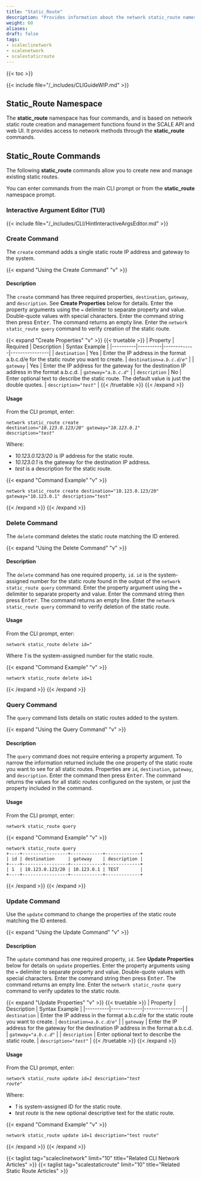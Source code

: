 ```yaml
---
title: "Static_Route"
description: "Provides information about the network static_route namespace in the TrueNAS CLI. Includes command syntax and common commands."
weight: 60
aliases:
draft: false
tags:
- scaleclinetwork
- scalenetwork
- scalestaticroute
---
```


{{< toc >}}

{{< include file="/_includes/CLIGuideWIP.md" >}}

## Static_Route Namespace
The **static_route** namespace has four commands, and is based on network static route creation and management functions found in the SCALE API and web UI.
It provides access to network methods through the **static_route** commands.

## Static_Route Commands
The following **static_route** commands allow you to create new and manage existing static routes.

You can enter commands from the main CLI prompt or from the **static_route** namespace prompt.

### Interactive Argument Editor (TUI)

{{< include file="/_includes/CLI/HintInteractiveArgsEditor.md" >}}

### Create Command
The `create` command adds a single static route IP address and gateway to the system.

{{< expand "Using the Create Command" "v" >}}
#### Description
The `create` command has three required properties, `destination`, `gateway`, and `description`.
See **Create Properties** below for details.
Enter the property arguments using the `=` delimiter to separate property and value. Double-quote values with special characters.
Enter the command string then press <kbd>Enter</kbd>.
The command returns an empty line. Enter the `network static_route query` command to verify creation of the static route.

{{< expand "Create Properties" "v" >}}
{{< truetable >}}
| Property | Required | Description | Syntax Example |
|----------|----------|-------------|----------------|
| `destination` | Yes | Enter the IP address in the format a.b.c.d/e for the static route you want to create. | <code>destination=<i>a.b.c.d/e</i>"</code> |
| `gateway` | Yes | Enter the IP address for the gateway for the destination IP address in the format a.b.c.d. | <code>gateway="<i>a.b.c.d</i>"</code> |
| `description` | No |  Enter optional text to describe the static route. The default value is just the double quotes. | <code>description="<i>test</i>"</code> |
{{< /truetable >}}
{{< /expand >}}

#### Usage
From the CLI prompt, enter:

<code>network static_route create destination="<i>10.123.0.123/20</i>" gateway="<i>10.123.0.1</i>" description="<i>test</i>"</code>

Where:
* *10.123.0.123/20* is IP address for the static route.
* *10.123.0.1* is the gateway for the destination IP address.
* *test* is a description for the static route.

{{< expand "Command Example" "v" >}}
```
network static_route create destination="10.123.0.123/20" gateway="10.123.0.1" description="test"

```
{{< /expand >}}
{{< /expand >}}

### Delete Command
The `delete` command deletes the static route matching the ID entered.

{{< expand "Using the Delete Command" "v" >}}
#### Description
The `delete` command has one required property, `id`.
`id` is the system-assigned number for the static route found in the output of the `network static_route query` command.
Enter the property argument using the `=` delimiter to separate property and value.
Enter the command string then press <kbd>Enter</kbd>.
The command returns an empty line. Enter the `network static_route query` command to verify deletion of the static route.

#### Usage
From the CLI prompt, enter:

<code>network static_route delete id=<i></i>"</code>

Where *1* is the system-assigned number for the static route.

{{< expand "Command Example" "v" >}}
```
network static_route delete id=1

```
{{< /expand >}}
{{< /expand >}}

### Query Command
The `query` command lists details on static routes added to the system.

{{< expand "Using the Query Command" "v" >}}
#### Description
The `query` command does not require entering a property argument.
To narrow the information returned include the one property of the static route you want to see for all static routes.
Properties are `id`, `destination`, `gateway`, and `description`.
Enter the command then press <kbd>Enter</kbd>.
The command returns the values for all static routes configured on the system, or just the property included in the command.

#### Usage
From the CLI prompt, enter:

`network static_route query`

{{< expand "Command Example" "v" >}}
```
network static_route query
+----+-----------------+------------+-------------+
| id | destination     | gateway    | description |
+----+-----------------+------------+-------------+
| 1  | 10.123.0.123/20 | 10.123.0.1 | TEST        |
+----+-----------------+------------+-------------+
```
{{< /expand >}}
{{< /expand >}}

### Update Command
Use the `update` command to change the properties of the static route matching the ID entered.

{{< expand "Using the Update Command" "v" >}}
#### Description
The `update` command has one required property, `id`.
See **Update Properties** below for details on `update` properties.
Enter the property arguments using the `=` delimiter to separate property and value. Double-quote values with special characters.
Enter the command string then press <kbd>Enter</kbd>.
The command returns an empty line. Enter the `network static_route query` command to verify updates to the static route.

{{< expand "Update Properties" "v" >}}
{{< truetable >}}
| Property | Description | Syntax Example |
|----------|-------------|----------------|
| `destination` | Enter the IP address in the format a.b.c.d/e for the static route you want to create. | <code>destination=<i>a.b.c.d/e</i>"</code> |
| `gateway` | Enter the IP address for the gateway for the destination IP address in the format a.b.c.d. | <code>gateway="<i>a.b.c.d</i>"</code> |
| `description` | Enter optional text to describe the static route. | <code>description="<i>test</i>"</code> |
{{< /truetable >}}
{{< /expand >}}

#### Usage
From the CLI prompt, enter:

<code>network static_route update id=<i>1</i> description="<i>test route</i>"</code>

Where:
* *1* is system-assigned ID for the static route.
* *test route* is the new optional descriptive text for the static route.

{{< expand "Command Example" "v" >}}
```
network static_route update id=1 description="test route"

```
{{< /expand >}}
{{< /expand >}}

{{< taglist tag="scaleclinetwork" limit="10" title="Related CLI Network Articles" >}}
{{< taglist tag="scalestaticroute" limit="10" title="Related Static Route Articles" >}}
